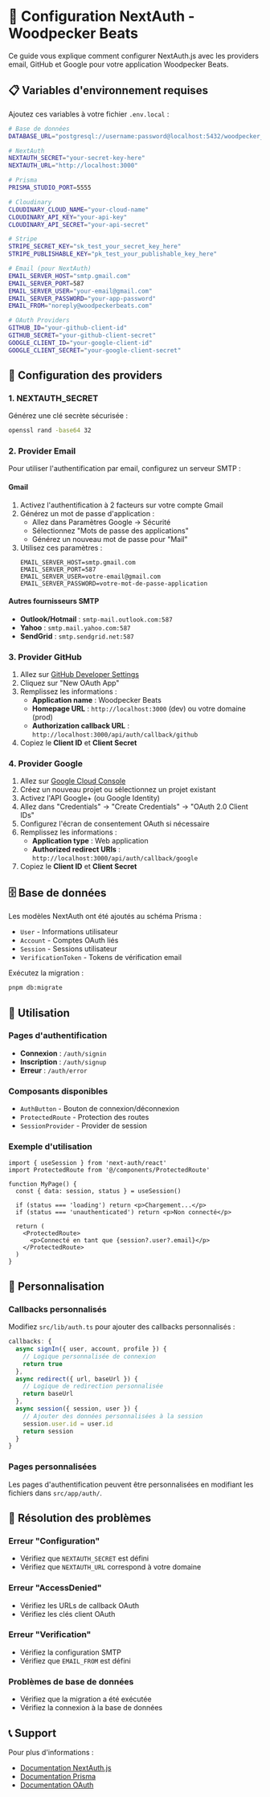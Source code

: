 # 🔐 Configuration NextAuth - Woodpecker Beats

Ce guide vous explique comment configurer NextAuth.js avec les providers email, GitHub et Google pour votre application Woodpecker Beats.

## 📋 Variables d'environnement requises

Ajoutez ces variables à votre fichier `.env.local` :

```bash
# Base de données
DATABASE_URL="postgresql://username:password@localhost:5432/woodpecker_beats"

# NextAuth
NEXTAUTH_SECRET="your-secret-key-here"
NEXTAUTH_URL="http://localhost:3000"

# Prisma
PRISMA_STUDIO_PORT=5555

# Cloudinary
CLOUDINARY_CLOUD_NAME="your-cloud-name"
CLOUDINARY_API_KEY="your-api-key"
CLOUDINARY_API_SECRET="your-api-secret"

# Stripe
STRIPE_SECRET_KEY="sk_test_your_secret_key_here"
STRIPE_PUBLISHABLE_KEY="pk_test_your_publishable_key_here"

# Email (pour NextAuth)
EMAIL_SERVER_HOST="smtp.gmail.com"
EMAIL_SERVER_PORT=587
EMAIL_SERVER_USER="your-email@gmail.com"
EMAIL_SERVER_PASSWORD="your-app-password"
EMAIL_FROM="noreply@woodpeckerbeats.com"

# OAuth Providers
GITHUB_ID="your-github-client-id"
GITHUB_SECRET="your-github-client-secret"
GOOGLE_CLIENT_ID="your-google-client-id"
GOOGLE_CLIENT_SECRET="your-google-client-secret"
```

## 🔑 Configuration des providers

### 1. NEXTAUTH_SECRET
Générez une clé secrète sécurisée :
```bash
openssl rand -base64 32
```

### 2. Provider Email
Pour utiliser l'authentification par email, configurez un serveur SMTP :

#### Gmail
1. Activez l'authentification à 2 facteurs sur votre compte Gmail
2. Générez un mot de passe d'application :
   - Allez dans Paramètres Google → Sécurité
   - Sélectionnez "Mots de passe des applications"
   - Générez un nouveau mot de passe pour "Mail"
3. Utilisez ces paramètres :
   ```
   EMAIL_SERVER_HOST=smtp.gmail.com
   EMAIL_SERVER_PORT=587
   EMAIL_SERVER_USER=votre-email@gmail.com
   EMAIL_SERVER_PASSWORD=votre-mot-de-passe-application
   ```

#### Autres fournisseurs SMTP
- **Outlook/Hotmail** : `smtp-mail.outlook.com:587`
- **Yahoo** : `smtp.mail.yahoo.com:587`
- **SendGrid** : `smtp.sendgrid.net:587`

### 3. Provider GitHub
1. Allez sur [GitHub Developer Settings](https://github.com/settings/developers)
2. Cliquez sur "New OAuth App"
3. Remplissez les informations :
   - **Application name** : Woodpecker Beats
   - **Homepage URL** : `http://localhost:3000` (dev) ou votre domaine (prod)
   - **Authorization callback URL** : `http://localhost:3000/api/auth/callback/github`
4. Copiez le **Client ID** et **Client Secret**

### 4. Provider Google
1. Allez sur [Google Cloud Console](https://console.cloud.google.com)
2. Créez un nouveau projet ou sélectionnez un projet existant
3. Activez l'API Google+ (ou Google Identity)
4. Allez dans "Credentials" → "Create Credentials" → "OAuth 2.0 Client IDs"
5. Configurez l'écran de consentement OAuth si nécessaire
6. Remplissez les informations :
   - **Application type** : Web application
   - **Authorized redirect URIs** : `http://localhost:3000/api/auth/callback/google`
7. Copiez le **Client ID** et **Client Secret**

## 🗄️ Base de données

Les modèles NextAuth ont été ajoutés au schéma Prisma :
- `User` - Informations utilisateur
- `Account` - Comptes OAuth liés
- `Session` - Sessions utilisateur
- `VerificationToken` - Tokens de vérification email

Exécutez la migration :
```bash
pnpm db:migrate
```

## 🚀 Utilisation

### Pages d'authentification
- **Connexion** : `/auth/signin`
- **Inscription** : `/auth/signup`
- **Erreur** : `/auth/error`

### Composants disponibles
- `AuthButton` - Bouton de connexion/déconnexion
- `ProtectedRoute` - Protection des routes
- `SessionProvider` - Provider de session

### Exemple d'utilisation
```tsx
import { useSession } from 'next-auth/react'
import ProtectedRoute from '@/components/ProtectedRoute'

function MyPage() {
  const { data: session, status } = useSession()

  if (status === 'loading') return <p>Chargement...</p>
  if (status === 'unauthenticated') return <p>Non connecté</p>

  return (
    <ProtectedRoute>
      <p>Connecté en tant que {session?.user?.email}</p>
    </ProtectedRoute>
  )
}
```

## 🔧 Personnalisation

### Callbacks personnalisés
Modifiez `src/lib/auth.ts` pour ajouter des callbacks personnalisés :

```typescript
callbacks: {
  async signIn({ user, account, profile }) {
    // Logique personnalisée de connexion
    return true
  },
  async redirect({ url, baseUrl }) {
    // Logique de redirection personnalisée
    return baseUrl
  },
  async session({ session, user }) {
    // Ajouter des données personnalisées à la session
    session.user.id = user.id
    return session
  }
}
```

### Pages personnalisées
Les pages d'authentification peuvent être personnalisées en modifiant les fichiers dans `src/app/auth/`.

## 🚨 Résolution des problèmes

### Erreur "Configuration"
- Vérifiez que `NEXTAUTH_SECRET` est défini
- Vérifiez que `NEXTAUTH_URL` correspond à votre domaine

### Erreur "AccessDenied"
- Vérifiez les URLs de callback OAuth
- Vérifiez les clés client OAuth

### Erreur "Verification"
- Vérifiez la configuration SMTP
- Vérifiez que `EMAIL_FROM` est défini

### Problèmes de base de données
- Vérifiez que la migration a été exécutée
- Vérifiez la connexion à la base de données

## 📞 Support

Pour plus d'informations :
- [Documentation NextAuth.js](https://next-auth.js.org)
- [Documentation Prisma](https://www.prisma.io/docs)
- [Documentation OAuth](https://oauth.net/2/)









